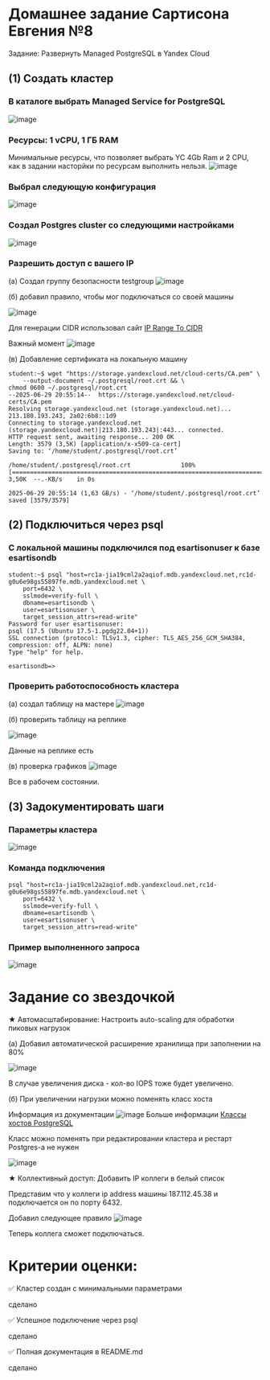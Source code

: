 # Домашнее задание Сартисона Евгения №8
Задание: Развернуть Managed PostgreSQL в Yandex Cloud

## **(1) Создать кластер**

### В каталоге выбрать Managed Service for PostgreSQL
![image](https://github.com/user-attachments/assets/59172540-c585-48fb-8dd7-2bfc1127cf4f)

### Ресурсы: 1 vCPU, 1 ГБ RAM
Минимальные ресурсы, что позволяет выбрать YC 4Gb Ram и 2 СPU, как в задании насторйки по ресурсам выполнить нельзя.
![image](https://github.com/user-attachments/assets/cfb1cac9-9caa-446b-9717-ebba226d618e)


### Выбрал следующую конфигурация
![image](https://github.com/user-attachments/assets/3138052b-9367-4559-b0c6-161a73647826)

### Создал Postgres cluster со следующими настройками

![image](https://github.com/user-attachments/assets/499da419-5137-4cdf-9d2b-955323a2cbed)




### Разрешить доступ с вашего IP
(a) Создал группу безопасности testgroup
![image](https://github.com/user-attachments/assets/7aefdd50-b3c8-4c11-9d34-191f8a63fcc8)

(б) добавил правило, чтобы мог подключаться со своей машины

![image](https://github.com/user-attachments/assets/8cf72197-963c-4ed3-9550-ee758f6d5483)

Для генерации CIDR использовал сайт [IP Range To CIDR](https://www.ipaddressguide.com/cidr)

Важный момент
![image](https://github.com/user-attachments/assets/b7f4e276-cb93-4b68-8f59-d77362addf44)


(в) Добавление сертификата на локальную машину
```
student:~$ wget "https://storage.yandexcloud.net/cloud-certs/CA.pem" \
    --output-document ~/.postgresql/root.crt && \
chmod 0600 ~/.postgresql/root.crt
--2025-06-29 20:55:14--  https://storage.yandexcloud.net/cloud-certs/CA.pem
Resolving storage.yandexcloud.net (storage.yandexcloud.net)... 213.180.193.243, 2a02:6b8::1d9
Connecting to storage.yandexcloud.net (storage.yandexcloud.net)|213.180.193.243|:443... connected.
HTTP request sent, awaiting response... 200 OK
Length: 3579 (3,5K) [application/x-x509-ca-cert]
Saving to: ‘/home/student/.postgresql/root.crt’

/home/student/.postgresql/root.crt              100%[=====================================================================================================>]   3,50K  --.-KB/s    in 0s      

2025-06-29 20:55:14 (1,63 GB/s) - ‘/home/student/.postgresql/root.crt’ saved [3579/3579]
```






## **(2) Подключиться через psql**

### С локальной машины подключился под esartisonuser к базе esartisondb
```
student:~$ psql "host=rc1a-jia19cml2a2aqiof.mdb.yandexcloud.net,rc1d-g0u6e98gs55897fe.mdb.yandexcloud.net \
    port=6432 \
    sslmode=verify-full \
    dbname=esartisondb \
    user=esartisonuser \
    target_session_attrs=read-write"
Password for user esartisonuser: 
psql (17.5 (Ubuntu 17.5-1.pgdg22.04+1))
SSL connection (protocol: TLSv1.3, cipher: TLS_AES_256_GCM_SHA384, compression: off, ALPN: none)
Type "help" for help.

esartisondb=> 
```

### Проверить работоспособность кластера
(a) создал таблицу на мастере
![image](https://github.com/user-attachments/assets/4f423089-a5b5-4976-b878-8aeb90bb75b0)


(б) проверить таблицу на реплике

![image](https://github.com/user-attachments/assets/4ba09501-6c6a-4c06-9442-60ef6aae55d4)

Данные на реплике есть

(в) проверка графиков
![image](https://github.com/user-attachments/assets/d74b6059-8e8b-4037-a326-0a14bc64d2ee)

Все в рабочем состоянии.



## **(3) Задокументировать шаги**

### Параметры кластера
![image](https://github.com/user-attachments/assets/499da419-5137-4cdf-9d2b-955323a2cbed)

### Команда подключения
```
psql "host=rc1a-jia19cml2a2aqiof.mdb.yandexcloud.net,rc1d-g0u6e98gs55897fe.mdb.yandexcloud.net \
    port=6432 \
    sslmode=verify-full \
    dbname=esartisondb \
    user=esartisonuser \
    target_session_attrs=read-write"
```
### Пример выполненного запроса
![image](https://github.com/user-attachments/assets/69762474-f714-42d7-a3d2-22140a1bfd9a)


# Задание со звездочкой # 

★ Автомасштабирование: Настроить auto-scaling для обработки пиковых нагрузок

(a) Добавил автоматической расширение хранилища при заполнении на 80%

![image](https://github.com/user-attachments/assets/072f49f8-6866-4503-a971-b7506c2dcbb9)

В случае увеличения диска - кол-во IOPS тоже будет увеличено. 

(б) При увеличении нагрузки можно поменять класс хоста

Информация из документации
![image](https://github.com/user-attachments/assets/2657301f-367f-48c9-b614-c7a66372816b)
Больше информации [Классы хостов PostgreSQL](https://yandex.cloud/ru/docs/managed-postgresql/concepts/instance-types)

Класс можно поменять при редактировании кластера и рестарт Postgres-а не нужен

![image](https://github.com/user-attachments/assets/158edeff-9575-4d18-96ba-8025df92fde6)


★ Коллективный доступ: Добавить IP коллеги в белый список

Представим что у коллеги ip address машины 187.112.45.38 и подключается он по порту 6432.

Добавил следующее правило
![image](https://github.com/user-attachments/assets/90fc1b34-ce00-451a-b5ca-e7e00ff7dd65)

Теперь коллега сможет подключаться. 


# Критерии оценки:
✅ Кластер создан с минимальными параметрами

сделано

✅ Успешное подключение через psql

сделано

✅ Полная документация в README.md

сделано
